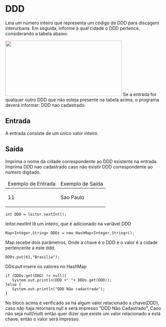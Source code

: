 <h1>DDD</h1>
<p>Leia um número inteiro que representa um código de DDD para discagem interurbana.
Em seguida, informe à qual cidade o DDD pertence, considerando a tabela abaixo:</p>
<img alt="" src="https://resources.urionlinejudge.com.br/gallery/images/problems/UOJ_1050.png" style="height:175px; width:368px">
Se a entrada for qualquer outro DDD que não esteja presente na tabela acima, o programa deverá informar:
DDD nao cadastrado.
<h2>Entrada</h2>
A entrada consiste de um único valor inteiro.
<h2>Saída</h2>
Imprima o nome da cidade correspondente ao DDD existente na entrada. Imprima DDD nao cadastrado caso não existir DDD correspondente ao número digitado.

<table>
	<thead>
		<tr>
			<td>Exemplo de Entrada</td>
			<td>Exemplo de Saída</td>
		</tr>
	</thead>
	<tbody>
		<tr>
			<td>
			<p>11</p>
			</td>
			<td>
			<p>Sao Paulo</p>
			</td>
		</tr>
	</tbody>
</table>

``int DDD = leitor.nextInt();``
<p>leitor.nextInt lê um inteiro, que é adicionado na variâvel DDD</p>

``Map<Integer,String> DDDs = new HashMap<Integer,String>();``
<p>Map recebe dois parâmetros<Chave,Valor>, Onde a chave é o DDD e o valor é a cidade pertencente a este ddd.</p>

 ``DDDs.put(61,"Brasilia");``
 <p>DDs.put insere os valores no HashMap</p>

 ```
 if (DDDs.get(DDD) != null){
    System.out.println(DDD +" "+ DDDs.get(DDD));
 }else {
    System.out.println("DDD Não cadastrado");
 }
 ```
 <p>No bloco acima é verificado se há algum valor relacionado a chave(DDD), caso não haja retornara null e será impresso "DDD Não Cadastrado",
  Caso não seja null(!null) então quer dizer que existe um valor relacionado a está chave, então o valor será impresso.</p>
             
          
            
